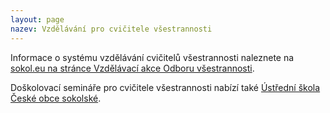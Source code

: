 ```yaml
---
layout: page
nazev: Vzdělávání pro cvičitele všestrannosti
---
```


Informace o systému vzdělávání cvičitelů všestrannosti naleznete na [sokol.eu na stránce Vzdělávací akce Odboru všestrannosti](http://sokol.eu/obsah/5360/vzdelavani-odbor-vsestrannosti).

Doškolovací semináře pro cvičitele všestrannosti nabízí také [Ústřední škola České obce sokolské](http://sokol.eu/obsah/234/seminare-a-skoleni).
